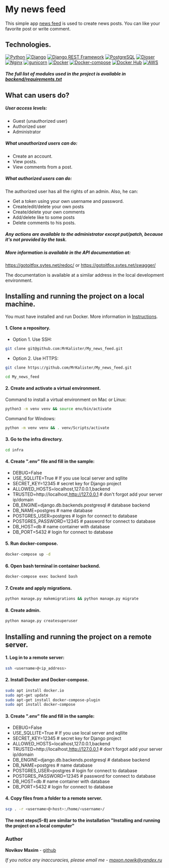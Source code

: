 
# My news feed
This simple app [news feed](https://gotoitfox.sytes.net/api/v1/) is used to create news posts. You can like your favorite post or write comment.

## Technologies.
[![Python](https://img.shields.io/badge/-Python-464646?style=flat&logo=Python&logoColor=56C0C0&color=008080)](https://www.python.org/)
[![Django](https://img.shields.io/badge/-Django-464646?style=flat&logo=Django&logoColor=56C0C0&color=008080)](https://www.djangoproject.com/)
[![Django REST Framework](https://img.shields.io/badge/-Django%20REST%20Framework-464646?style=flat&logo=Django%20REST%20Framework&logoColor=56C0C0&color=008080)](https://www.django-rest-framework.org/)
[![PostgreSQL](https://img.shields.io/badge/-PostgreSQL-464646?style=flat&logo=PostgreSQL&logoColor=56C0C0&color=008080)](https://www.postgresql.org/)
[![Djoser](https://img.shields.io/badge/-Djoser-464646?style=flat&logo=Djoser&logoColor=56C0C0&color=008080)](https://github.com/sunscrapers/djoser)
[![Nginx](https://img.shields.io/badge/-NGINX-464646?style=flat&logo=NGINX&logoColor=56C0C0&color=008080)](https://nginx.org/ru/)
[![gunicorn](https://img.shields.io/badge/-gunicorn-464646?style=flat&logo=gunicorn&logoColor=56C0C0&color=008080)](https://gunicorn.org/)
[![Docker](https://img.shields.io/badge/-Docker-464646?style=flat&logo=Docker&logoColor=56C0C0&color=008080)](https://www.docker.com/)
[![Docker-compose](https://img.shields.io/badge/-Docker%20compose-464646?style=flat&logo=Docker&logoColor=56C0C0&color=008080)](https://www.docker.com/)
[![Docker Hub](https://img.shields.io/badge/-Docker%20Hub-464646?style=flat&logo=Docker&logoColor=56C0C0&color=008080)](https://hub.docker.com/)
[![AWS](https://img.shields.io/badge/-AWS-464646?style=flat&logo=amazonaws&logoColor=56C0C0&color=008080)](https://aws.amazon.com/?nc1=h_ls)

##### The full list of modules used in the project is available in [backend/requirements.txt](https://github.com/MrKalister/foodgram-project-react/blob/master/backend/requirements.txt)

## What can users do?
##### User access levels:
* Guest (unauthorized user)
* Authorized user
* Administrator

##### What unauthorized users can do:
* Create an account.
* View posts.
* View comments from a post.

##### What authorized users can do:
The authorized user has all the rights of an admin.
Also, he can:
* Get a token using your own username and password.
* Create/edit/delete your own posts
* Create/delete your own comments
* Add/delete like to some posts
* Delete comments to his posts.

##### Any actions are available to the administrator except put/patch, because it's not provided by the task.

##### More information is available in the API documentation at:
https://gotoitfox.sytes.net/redoc/ or https://gotoitfox.sytes.net/swagger/

The documentation is available at a similar address in the local development environment.

## Installing and running the project on a local machine.
You must have installed and run Docker. More information in [Instructions](https://docs.docker.com/).
#### 1. Clone a repository.
* Option 1. Use SSH:
```bash
git clone git@github.com:MrKalister/My_news_feed.git
```
* Option 2. Use HTTPS:
```bash
git clone https://github.com/MrKalister/My_news_feed.git
```
```bash
cd My_news_feed 
```
#### 2. Create and activate a virtual environment.
Command to install a virtual environment on Mac or Linux:
```bash
python3 -m venv venv && source env/bin/activate
```
Command for Windows:
```bash
python -m venv venv && . venv/Scripts/activate
```
#### 3. Go to the infra directory.
```bash
cd infra
```
#### 4. Create ".env" file and fill in the sample:
* DEBUG=False
* USE_SQLLITE=True # If you use local server and sqllite
* SECRET_KEY=12345 # secret key for Django project
* ALLOWED_HOSTS=localhost,127.0.0.1,backend
* TRUSTED=http://localhost,http://127.0.0.1 # don't forgot add your server ip/domain
* DB_ENGINE=django.db.backends.postgresql # database backend
* DB_NAME=postgres # name database
* POSTGRES_USER=postgres # login for connect to database
* POSTGRES_PASSWORD=12345 # password for connect to database
* DB_HOST=db # name container with database
* DB_PORT=5432 # login for connect to database

#### 5. Run docker-compose.
```bash
docker-compose up -d
```
#### 6. Open bash terminal in container backend.
```bash
docker-compose exec backend bash
```
#### 7. Сreate and apply migrations.
```bash
python manage.py makemigrations && python manage.py migrate
```
#### 8. Create admin.
```bash
python manage.py createsuperuser
```

## Installing and running the project on a remote server.
#### 1. Log in to a remote server:
```bash
ssh <username>@<ip_address>
```
#### 2. Install Docker and Docker-compose.
```bash
sudo apt install docker.io
sudo apt-get update
sudo apt-get install docker-compose-plugin
sudo apt install docker-compose
```
#### 3. Create ".env" file and fill in the sample:
* DEBUG=False
* USE_SQLLITE=True # If you use local server and sqllite
* SECRET_KEY=12345 # secret key for Django project
* ALLOWED_HOSTS=localhost,127.0.0.1,backend
* TRUSTED=http://localhost,http://127.0.0.1 # don't forgot add your server ip/domain
* DB_ENGINE=django.db.backends.postgresql # database backend
* DB_NAME=postgres # name database
* POSTGRES_USER=postgres # login for connect to database
* POSTGRES_PASSWORD=12345 # password for connect to database
* DB_HOST=db # name container with database
* DB_PORT=5432 # login for connect to database
#### 4. Сopy files from a folder to a remote server.
```bash
scp . -r <username>@<host>:/home/<username>/
```
#### The next steps(5-8) are similar to the installation "Installing and running the project on a local computer"

### Author

**Novikov Maxim** - [github](http://github.com/MrKalister)

*If you notice any inaccuracies, please email me - maxon.nowik@yandex.ru*
